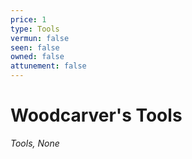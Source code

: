```yaml
---
price: 1
type: Tools
vermun: false
seen: false
owned: false
attunement: false
---
```

# Woodcarver's Tools

*Tools, None*